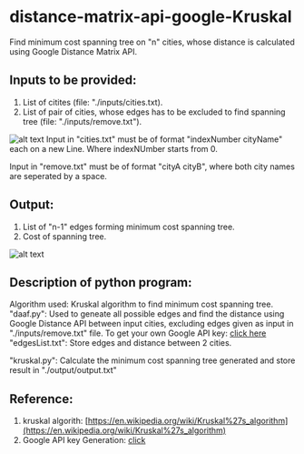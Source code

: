 # distance-matrix-api-google-Kruskal
Find minimum cost spanning tree on "n" cities, whose distance is calculated using Google Distance Matrix API.

## Inputs to be provided:  
  1. List of citites (file: "./inputs/cities.txt).
  2. List of pair of cities, whose edges has to be excluded to find spanning tree (file: "./inputs/remove.txt").  
  
  ![alt text](https://user-images.githubusercontent.com/47126380/67140243-6240fe00-f276-11e9-9df6-3ae0db66427a.png)
  Input in "cities.txt" must be of format "indexNumber cityName" each on a new Line. Where indexNUmber starts from 0.

  Input in "remove.txt" must be of format "cityA cityB", where both city names are seperated by a space.
        
  

## Output:
  1. List of "n-1" edges forming minimum cost spanning tree.
  2. Cost of spanning tree.
  
  ![alt text](https://user-images.githubusercontent.com/47126380/67140312-f3b07000-f276-11e9-8009-eb6993d7678a.png)
  
  
## Description of python program:
  Algorithm used: Kruskal algorithm to find minimum cost spanning tree.
  "daaf.py": Used to geneate all possible edges and find the distance using Google Distance API between input cities, excluding edges given              as input in "./inputs/remove.txt" file.
  To get your own Google API key: [click here](https://cloud.google.com/maps-platform/)
  "edgesList.txt": Store edges and distance between 2 cities.
  
  "kruskal.py": Calculate the minimum cost spanning tree generated and store result in "./output/output.txt"

## Reference:
   1. kruskal algorith: [https://en.wikipedia.org/wiki/Kruskal%27s_algorithm](https://en.wikipedia.org/wiki/Kruskal%27s_algorithm)
   2. Google API key Generation: [click](https://cloud.google.com/maps-platform/)
